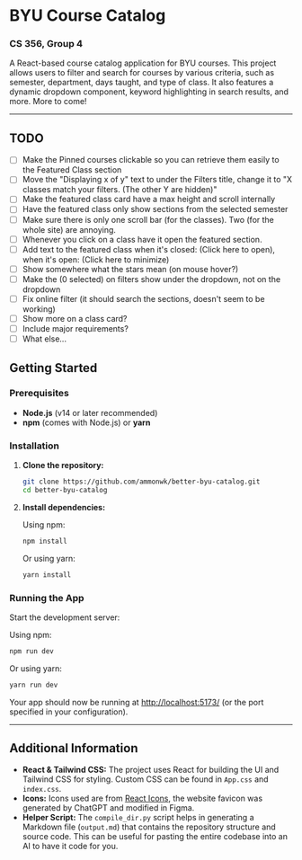 # BYU Course Catalog

### CS 356, Group 4

A React-based course catalog application for BYU courses. This project allows users to filter and search for courses by various criteria, such as semester, department, days taught, and type of class. It also features a dynamic dropdown component, keyword highlighting in search results, and more. More to come!

---

## TODO

- [ ] Make the Pinned courses clickable so you can retrieve them easily to the Featured Class section
- [ ] Move the "Displaying x of y" text to under the Filters title, change it to "X classes match your filters. (The other Y are hidden)"
- [ ] Make the featured class card have a max height and scroll internally
- [ ] Have the featured class only show sections from the selected semester
- [ ] Make sure there is only one scroll bar (for the classes). Two (for the whole site) are annoying.
- [ ] Whenever you click on a class have it open the featured section.
- [ ] Add text to the featured class when it's closed: (Click here to open), when it's open: (Click here to minimize)
- [ ] Show somewhere what the stars mean (on mouse hover?)
- [ ] Make the (0 selected) on filters show under the dropdown, not on the dropdown
- [ ] Fix online filter (it should search the sections, doesn't seem to be working)
- [ ] Show more on a class card?
- [ ] Include major requirements?
- [ ] What else...

## Getting Started

### Prerequisites

- **Node.js** (v14 or later recommended)
- **npm** (comes with Node.js) or **yarn**

### Installation

1. **Clone the repository:**

   ```bash
   git clone https://github.com/ammonwk/better-byu-catalog.git
   cd better-byu-catalog
   ```

2. **Install dependencies:**

   Using npm:
   ```bash
   npm install
   ```
   Or using yarn:
   ```bash
   yarn install
   ```

### Running the App

Start the development server:

Using npm:
```bash
npm run dev
```
Or using yarn:
```bash
yarn run dev
```

Your app should now be running at [http://localhost:5173/](http://localhost:5173/) (or the port specified in your configuration).

---

## Additional Information

- **React & Tailwind CSS:** The project uses React for building the UI and Tailwind CSS for styling. Custom CSS can be found in `App.css` and `index.css`.
- **Icons:** Icons used are from [React Icons](https://react-icons.github.io/react-icons/), the website favicon was generated by ChatGPT and modified in Figma.
- **Helper Script:** The `compile_dir.py` script helps in generating a Markdown file (`output.md`) that contains the repository structure and source code. This can be useful for pasting the entire codebase into an AI to have it code for you.
